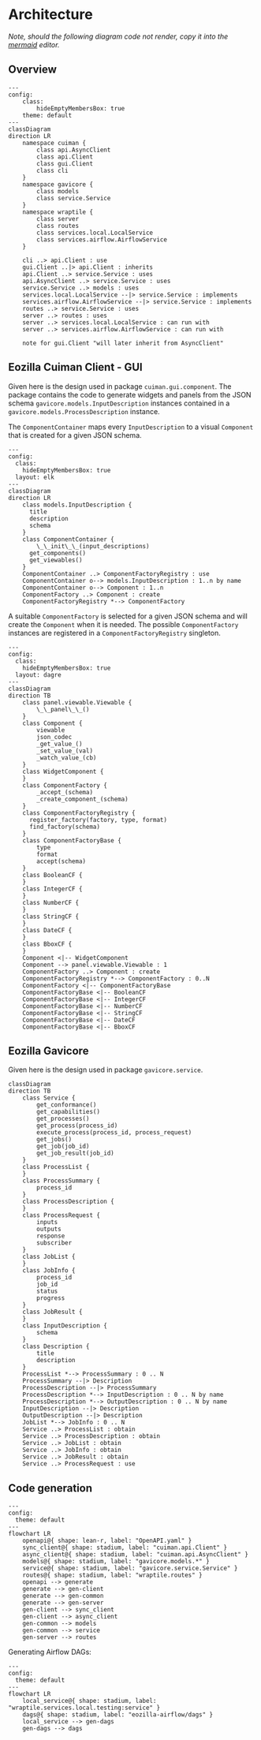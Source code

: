 # Architecture

_Note, should the following diagram code not render, copy it 
into the [mermaid](https://www.mermaidchart.com/) editor._

## Overview

```mermaid
---
config:
    class:
        hideEmptyMembersBox: true
    theme: default
---
classDiagram
direction LR
    namespace cuiman {
        class api.AsyncClient
        class api.Client
        class gui.Client
        class cli
    }
    namespace gavicore {
        class models
        class service.Service
    }
    namespace wraptile {
        class server
        class routes
        class services.local.LocalService
        class services.airflow.AirflowService
    }

    cli ..> api.Client : use
    gui.Client ..|> api.Client : inherits
    api.Client ..> service.Service : uses
    api.AsyncClient ..> service.Service : uses
    service.Service ..> models : uses
    services.local.LocalService --|> service.Service : implements
    services.airflow.AirflowService --|> service.Service : implements
    routes ..> service.Service : uses
    server ..> routes : uses
    server ..> services.local.LocalService : can run with
    server ..> services.airflow.AirflowService : can run with
    
    note for gui.Client "will later inherit from AsyncClient"
```

## Eozilla Cuiman Client - GUI

Given here is the design used in package `cuiman.gui.component`.
The package contains the code to generate widgets and panels from the 
JSON schema `gavicore.models.InputDescription` instances contained in
a `gavicore.models.ProcessDescription` instance.

The `ComponentContainer` maps every `InputDescription` to a visual 
`Component` that is created for a given JSON schema.  

```mermaid
---
config:
  class:
    hideEmptyMembersBox: true
  layout: elk
---
classDiagram
direction LR
    class models.InputDescription {
      title
      description
      schema
    }
    class ComponentContainer {
	    \_\_init\_\_(input_descriptions)
      get_components()
      get_viewables()
    }
    ComponentContainer ..> ComponentFactoryRegistry : use
    ComponentContainer o--> models.InputDescription : 1..n by name
    ComponentContainer o--> Component : 1..n
    ComponentFactory ..> Component : create
    ComponentFactoryRegistry *--> ComponentFactory
```

A suitable `ComponentFactory` is selected for a given JSON schema
and will create the `Component` when it is needed.
The possible `ComponentFactory` instances are registered in a
 `ComponentFactoryRegistry` singleton.

```mermaid
---
config:
  class:
    hideEmptyMembersBox: true
  layout: dagre
---
classDiagram
direction TB
    class panel.viewable.Viewable {
	    \_\_panel\_\_()
    }
    class Component {
	    viewable
	    json_codec
	    _get_value_()
	    _set_value_(val)
	    _watch_value_(cb)
    }
    class WidgetComponent {
    }
    class ComponentFactory {
	    _accept_(schema)
	    _create_component_(schema)
    }
    class ComponentFactoryRegistry {
      register_factory(factory, type, format)
      find_factory(schema)
    }
    class ComponentFactoryBase {
	    type
	    format
	    accept(schema)
    }
    class BooleanCF {
    }
    class IntegerCF {
    }
    class NumberCF {
    }
    class StringCF {
    }
    class DateCF {
    }
    class BboxCF {
    }
    Component <|-- WidgetComponent
    Component --> panel.viewable.Viewable : 1 
    ComponentFactory ..> Component : create
    ComponentFactoryRegistry *--> ComponentFactory : 0..N
    ComponentFactory <|-- ComponentFactoryBase
    ComponentFactoryBase <|-- BooleanCF
    ComponentFactoryBase <|-- IntegerCF
    ComponentFactoryBase <|-- NumberCF
    ComponentFactoryBase <|-- StringCF
    ComponentFactoryBase <|-- DateCF
    ComponentFactoryBase <|-- BboxCF
```

## Eozilla Gavicore

Given here is the design used in package `gavicore.service`.

```mermaid
classDiagram
direction TB
    class Service {
        get_conformance()
        get_capabilities()
        get_processes()
        get_process(process_id)
        execute_process(process_id, process_request)
        get_jobs()
        get_job(job_id)
        get_job_result(job_id)
    }
    class ProcessList {
    }
    class ProcessSummary {
        process_id
    }
    class ProcessDescription {
    }
    class ProcessRequest {
        inputs
        outputs
        response
        subscriber
    }
    class JobList {
    }
    class JobInfo {
        process_id
        job_id
        status
        progress
    }
    class JobResult {
    }
    class InputDescription {
        schema
    }
    class Description {
        title
        description
    }
    ProcessList *--> ProcessSummary : 0 .. N 
    ProcessSummary --|> Description
    ProcessDescription --|> ProcessSummary
    ProcessDescription *--> InputDescription : 0 .. N by name
    ProcessDescription *--> OutputDescription : 0 .. N by name
    InputDescription --|> Description
    OutputDescription --|> Description
    JobList *--> JobInfo : 0 .. N 
    Service ..> ProcessList : obtain
    Service ..> ProcessDescription : obtain
    Service ..> JobList : obtain
    Service ..> JobInfo : obtain
    Service ..> JobResult : obtain   
    Service ..> ProcessRequest : use      
```

## Code generation

```mermaid
---
config:
  theme: default
---
flowchart LR
    openapi@{ shape: lean-r, label: "OpenAPI.yaml" }
    sync_client@{ shape: stadium, label: "cuiman.api.Client" }
    async_client@{ shape: stadium, label: "cuiman.api.AsyncClient" }
    models@{ shape: stadium, label: "gavicore.models.*" }
    service@{ shape: stadium, label: "gavicore.service.Service" }
    routes@{ shape: stadium, label: "wraptile.routes" }
    openapi --> generate
    generate --> gen-client
    generate --> gen-common
    generate --> gen-server
    gen-client --> sync_client
    gen-client --> async_client
    gen-common --> models
    gen-common --> service
    gen-server --> routes
```


Generating Airflow DAGs:

```mermaid
---
config:
  theme: default
---
flowchart LR
    local_service@{ shape: stadium, label: "wraptile.services.local.testing:service" }
    dags@{ shape: stadium, label: "eozilla-airflow/dags" }
    local_service --> gen-dags
    gen-dags --> dags
```
